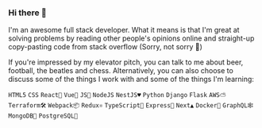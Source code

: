 ### Hi there 👋

I'm an awesome full stack developer. What it means is that I'm great at solving problems by reading other people's opinions online and straight-up copy-pasting code from stack overflow (Sorry, not sorry 😬)

If you're impressed by my elevator pitch, you can talk to me about beer, football, the beatles and chess. Alternatively, you can also choose to discuss some of the things I work with and some of the things I'm learning:

`HTML5` `CSS` `React💙` `Vue💚` `JS💛` `NodeJS` `NestJS♥️` `Python` `Django` `Flask` `AWS⛅️` `Terraform🛠` `Webpack📦` `Redux⚛` `TypeScript💙` `Express🌱` `Next▲` `Docker🐳` `GraphQL🕸` `MongoDB🌱` `PostgreSQL🐘`
